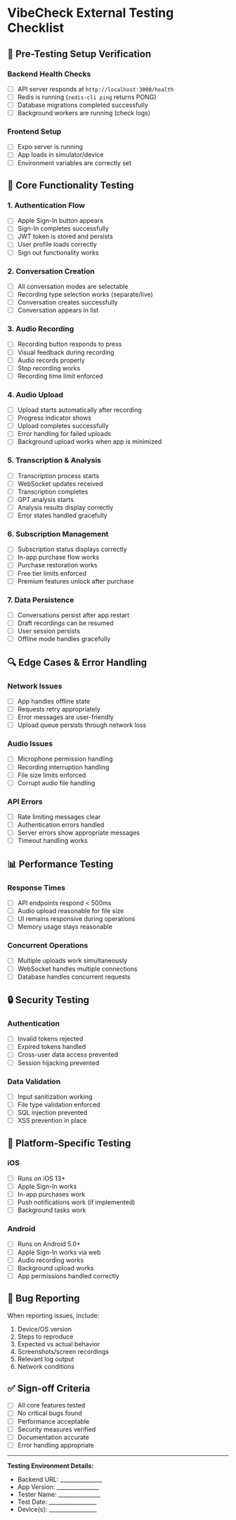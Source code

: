 # VibeCheck External Testing Checklist

## 🚦 Pre-Testing Setup Verification

### Backend Health Checks
- [ ] API server responds at `http://localhost:3000/health`
- [ ] Redis is running (`redis-cli ping` returns PONG)
- [ ] Database migrations completed successfully
- [ ] Background workers are running (check logs)

### Frontend Setup
- [ ] Expo server is running
- [ ] App loads in simulator/device
- [ ] Environment variables are correctly set

## 🧪 Core Functionality Testing

### 1. Authentication Flow
- [ ] Apple Sign-In button appears
- [ ] Sign-In completes successfully
- [ ] JWT token is stored and persists
- [ ] User profile loads correctly
- [ ] Sign out functionality works

### 2. Conversation Creation
- [ ] All conversation modes are selectable
- [ ] Recording type selection works (separate/live)
- [ ] Conversation creates successfully
- [ ] Conversation appears in list

### 3. Audio Recording
- [ ] Recording button responds to press
- [ ] Visual feedback during recording
- [ ] Audio records properly
- [ ] Stop recording works
- [ ] Recording time limit enforced

### 4. Audio Upload
- [ ] Upload starts automatically after recording
- [ ] Progress indicator shows
- [ ] Upload completes successfully
- [ ] Error handling for failed uploads
- [ ] Background upload works when app is minimized

### 5. Transcription & Analysis
- [ ] Transcription process starts
- [ ] WebSocket updates received
- [ ] Transcription completes
- [ ] GPT analysis starts
- [ ] Analysis results display correctly
- [ ] Error states handled gracefully

### 6. Subscription Management
- [ ] Subscription status displays correctly
- [ ] In-app purchase flow works
- [ ] Purchase restoration works
- [ ] Free tier limits enforced
- [ ] Premium features unlock after purchase

### 7. Data Persistence
- [ ] Conversations persist after app restart
- [ ] Draft recordings can be resumed
- [ ] User session persists
- [ ] Offline mode handles gracefully

## 🔍 Edge Cases & Error Handling

### Network Issues
- [ ] App handles offline state
- [ ] Requests retry appropriately
- [ ] Error messages are user-friendly
- [ ] Upload queue persists through network loss

### Audio Issues
- [ ] Microphone permission handling
- [ ] Recording interruption handling
- [ ] File size limits enforced
- [ ] Corrupt audio file handling

### API Errors
- [ ] Rate limiting messages clear
- [ ] Authentication errors handled
- [ ] Server errors show appropriate messages
- [ ] Timeout handling works

## 📊 Performance Testing

### Response Times
- [ ] API endpoints respond < 500ms
- [ ] Audio upload reasonable for file size
- [ ] UI remains responsive during operations
- [ ] Memory usage stays reasonable

### Concurrent Operations
- [ ] Multiple uploads work simultaneously
- [ ] WebSocket handles multiple connections
- [ ] Database handles concurrent requests

## 🔒 Security Testing

### Authentication
- [ ] Invalid tokens rejected
- [ ] Expired tokens handled
- [ ] Cross-user data access prevented
- [ ] Session hijacking prevented

### Data Validation
- [ ] Input sanitization working
- [ ] File type validation enforced
- [ ] SQL injection prevented
- [ ] XSS prevention in place

## 📱 Platform-Specific Testing

### iOS
- [ ] Runs on iOS 13+
- [ ] Apple Sign-In works
- [ ] In-app purchases work
- [ ] Push notifications work (if implemented)
- [ ] Background tasks work

### Android
- [ ] Runs on Android 5.0+
- [ ] Apple Sign-In works via web
- [ ] Audio recording works
- [ ] Background upload works
- [ ] App permissions handled correctly

## 🐛 Bug Reporting

When reporting issues, include:
1. Device/OS version
2. Steps to reproduce
3. Expected vs actual behavior
4. Screenshots/screen recordings
5. Relevant log output
6. Network conditions

## ✅ Sign-off Criteria

- [ ] All core features tested
- [ ] No critical bugs found
- [ ] Performance acceptable
- [ ] Security measures verified
- [ ] Documentation accurate
- [ ] Error handling appropriate

---

**Testing Environment Details:**
- Backend URL: _______________
- App Version: _______________
- Tester Name: _______________
- Test Date: _________________
- Device(s): _________________ 